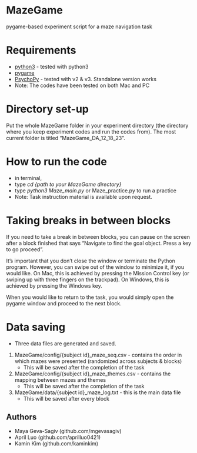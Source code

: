# MazeGame
pygame-based experiment script for a maze navigation task

# Requirements
- [python3](https://www.python.org/downloads/) - tested with python3
- [pygame](https://www.pygame.org/wiki/GettingStarted)
- [PsychoPy](https://www.psychopy.org/download.html) - tested with v2 & v3. Standalone version works
- Note: The codes have been tested on both Mac and PC

# Directory set-up
Put the whole MazeGame folder in your experiment directory (the directory where you keep experiment codes and run the codes from). The most current folder is titled “MazeGame_DA_12_18_23”.

# How to run the code
- in terminal,
- type *cd {path to your MazeGame directory}*
- type *python3 Maze_main.py* or Maze_practice.py to run a practice
- Note: Task instruction material is available upon request.

# Taking breaks in between blocks

If you need to take a break in between blocks, you can pause on the screen after a block finished that says “Navigate to find the goal object. Press a key to go proceed”.

It’s important that you don’t close the window or terminate the Python program. However, you can swipe out of the window to minimize it, if you would like. On Mac, this is achieved by pressing the Mission Control key (or swiping up with three fingers on the trackpad). On Windows, this is achieved by pressing the Windows key.

When you would like to return to the task, you would simply open the pygame window and proceed to the next block.


# Data saving
- Three data files are generated and saved.
1. MazeGame/config/{subject id}_maze_seq.csv - contains the order in which mazes were presented (randomized across subjects & blocks)
	- This will be saved after the completion of the task
2. MazeGame/config/{subject id}_maze_themes.csv - contains the mapping between mazes and themes  
	- This will be saved after the completion of the task
3. MazeGame/data/{subject id}_maze_log.txt - this is the main data file
	- This will be saved after every block

## Authors
- Maya Geva-Sagiv (github.com/mgevasagiv)
- April Luo (github.com/aprilluo0421)
- Kamin Kim (github.com/kaminkim)
